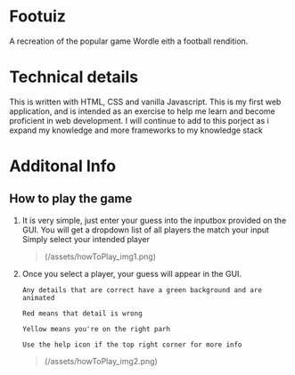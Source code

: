 # Footuiz

A recreation of the popular game Wordle eith a football rendition.

# Technical details

This is written with HTML, CSS and vanilla Javascript. This is my first web application, and is intended as an exercise to help me learn and become proficient in web development. I will continue to add to this porject as i expand my knowledge and more frameworks to my knowledge stack

# Additonal Info

## How to play the game

1.  It is very simple, just enter your guess into the inputbox provided on the GUI.
    You will get a dropdown list of all players the match your input
    Simply select your intended player

    > (/assets/howToPlay_img1.png)

2.  Once you select a player, your guess will appear in the GUI.

        Any details that are correct have a green background and are animated

        Red means that detail is wrong

        Yellow means you're on the right parh

        Use the help icon if the top right corner for more info

    > (/assets/howToPlay_img2.png)
